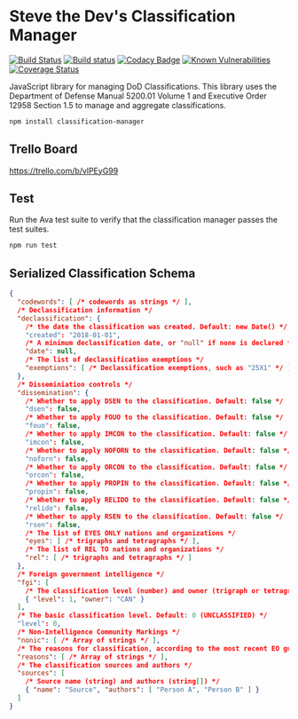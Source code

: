 # Steve the Dev's Classification Manager

[![Build Status][build-status-image]][build-status-url]
[![Build status][appveyor-status-image]][appveyor-status-url]
[![Codacy Badge][codacy-image]][codacy-url]
[![Known Vulnerabilities][snyk-image]][snyk-url]
[![Coverage Status][coverage-image]][coverage-url]

JavaScript library for managing DoD Classifications. This library uses the
Department of Defense Manual 5200.01 Volume 1 and Executive Order 12958
Section 1.5 to manage and aggregate classifications.

```bash
npm install classification-manager
```

## Trello Board

https://trello.com/b/vlPEyG99

## Test

Run the Ava test suite to verify that the classification manager passes the
test suites.

```javascript
npm run test
```

## Serialized Classification Schema

```json
{
  "codewords": [ /* codewords as strings */ ],
  /* Declassification information */
  "declassification": {
    /* the date the classification was created. Default: new Date() */
    "created": "2018-01-01",
    /* A minimum declassification date, or "null" if none is declared */
    "date": null,
    /* The list of declassification exemptions */
    "exemptions": [ /* Declassification exemptions, such as "25X1" */ ]
  },
  /* Disseminiation controls */
  "dissemination": {
    /* Whether to apply DSEN to the classification. Default: false */
    "dsen": false,
    /* Whether to apply FOUO to the classification. Default: false */
    "fouo": false,
    /* Whether to apply IMCON to the classification. Default: false */
    "imcon": false,
    /* Whether to apply NOFORN to the classification. Default: false */
    "noforn": false,
    /* Whether to apply ORCON to the classification. Default: false */
    "orcon": false,
    /* Whether to apply PROPIN to the classification. Default: false */
    "propin": false,
    /* Whether to apply RELIDO to the classification. Default: false */
    "relido": false,
    /* Whether to apply RSEN to the classification. Default: false */
    "rsen": false,
    /* The list of EYES ONLY nations and organizations */
    "eyes": [ /* trigraphs and tetragraphs */ ],
    /* The list of REL TO nations and organizations */
    "rel": [ /* trigraphs and tetragraphs */ ]
  },
  /* Foreign government intelligence */
  "fgi": [
    /* The classification level (number) and owner (trigraph or tetragraph) */
    { "level": 1, "owner": "CAN" }
  ],
  /* The basic classification level. Default: 0 (UNCLASSIFIED) */
  "level": 0,
  /* Non-Intelligence Community Markings */
  "nonic": [ /* Array of strings */ ],
  /* The reasons for classification, according to the most recent EO guidance */
  "reasons": [ /* Array of strings */ ],
  /* The classification sources and authors */
  "sources": [
    /* Source name (string) and authors (string[]) */
    { "name": "Source", "authors": [ "Person A", "Person B" ] }
  ]
}
```

[appveyor-status-image]: https://ci.appveyor.com/api/projects/status/8i82xnlptwxas7vh/branch/master?svg=true
[appveyor-status-url]: https://ci.appveyor.com/project/stevethedev/std-classifier/branch/master
[build-status-image]: https://travis-ci.org/stevethedev/std-classifier.svg?branch=master
[build-status-url]: https://travis-ci.org/stevethedev/std-classifier
[codacy-image]: https://api.codacy.com/project/badge/Grade/9418a567fab1480c8a11df559b048445
[codacy-url]: https://www.codacy.com/app/stevethedev/std-classifier?utm_source=github.com&amp;utm_medium=referral&amp;utm_content=stevethedev/std-classifier&amp;utm_campaign=Badge_Grade
[coverage-image]: https://coveralls.io/repos/github/stevethedev/std-classifier/badge.svg?branch=master
[coverage-url]: https://coveralls.io/github/stevethedev/std-classifier?branch=master
[license-url]: http://opensource.org/licenses/MIT
[snyk-image]: https://snyk.io/test/github/stevethedev/std-classifier/badge.svg?targetFile=package.json
[snyk-url]: https://snyk.io/test/github/stevethedev/std-classifier?targetFile=package.json
[wiki-url]: https://github.com/stevethedev/std-classifier/wiki
